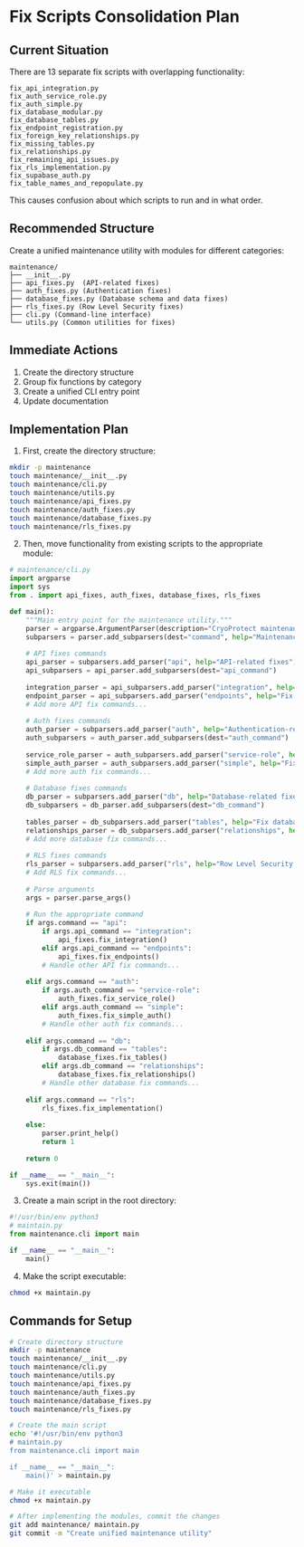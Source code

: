 # Fix Scripts Consolidation Plan

## Current Situation

There are 13 separate fix scripts with overlapping functionality:

```
fix_api_integration.py
fix_auth_service_role.py
fix_auth_simple.py
fix_database_modular.py
fix_database_tables.py
fix_endpoint_registration.py
fix_foreign_key_relationships.py
fix_missing_tables.py
fix_relationships.py
fix_remaining_api_issues.py
fix_rls_implementation.py
fix_supabase_auth.py
fix_table_names_and_repopulate.py
```

This causes confusion about which scripts to run and in what order.

## Recommended Structure

Create a unified maintenance utility with modules for different categories:

```
maintenance/
├── __init__.py
├── api_fixes.py  (API-related fixes)
├── auth_fixes.py (Authentication fixes)
├── database_fixes.py (Database schema and data fixes)
├── rls_fixes.py (Row Level Security fixes)
├── cli.py (Command-line interface)
└── utils.py (Common utilities for fixes)
```

## Immediate Actions

1. Create the directory structure
2. Group fix functions by category
3. Create a unified CLI entry point
4. Update documentation

## Implementation Plan

1. First, create the directory structure:

```bash
mkdir -p maintenance
touch maintenance/__init__.py
touch maintenance/cli.py
touch maintenance/utils.py
touch maintenance/api_fixes.py
touch maintenance/auth_fixes.py
touch maintenance/database_fixes.py
touch maintenance/rls_fixes.py
```

2. Then, move functionality from existing scripts to the appropriate module:

```python
# maintenance/cli.py
import argparse
import sys
from . import api_fixes, auth_fixes, database_fixes, rls_fixes

def main():
    """Main entry point for the maintenance utility."""
    parser = argparse.ArgumentParser(description="CryoProtect maintenance utility")
    subparsers = parser.add_subparsers(dest="command", help="Maintenance command to run")
    
    # API fixes commands
    api_parser = subparsers.add_parser("api", help="API-related fixes")
    api_subparsers = api_parser.add_subparsers(dest="api_command")
    
    integration_parser = api_subparsers.add_parser("integration", help="Fix API integration issues")
    endpoint_parser = api_subparsers.add_parser("endpoints", help="Fix endpoint registration issues")
    # Add more API fix commands...
    
    # Auth fixes commands
    auth_parser = subparsers.add_parser("auth", help="Authentication-related fixes")
    auth_subparsers = auth_parser.add_subparsers(dest="auth_command")
    
    service_role_parser = auth_subparsers.add_parser("service-role", help="Fix service role authentication")
    simple_auth_parser = auth_subparsers.add_parser("simple", help="Fix simple authentication")
    # Add more auth fix commands...
    
    # Database fixes commands
    db_parser = subparsers.add_parser("db", help="Database-related fixes")
    db_subparsers = db_parser.add_subparsers(dest="db_command")
    
    tables_parser = db_subparsers.add_parser("tables", help="Fix database tables")
    relationships_parser = db_subparsers.add_parser("relationships", help="Fix foreign key relationships")
    # Add more database fix commands...
    
    # RLS fixes commands
    rls_parser = subparsers.add_parser("rls", help="Row Level Security fixes")
    # Add RLS fix commands...
    
    # Parse arguments
    args = parser.parse_args()
    
    # Run the appropriate command
    if args.command == "api":
        if args.api_command == "integration":
            api_fixes.fix_integration()
        elif args.api_command == "endpoints":
            api_fixes.fix_endpoints()
        # Handle other API fix commands...
    
    elif args.command == "auth":
        if args.auth_command == "service-role":
            auth_fixes.fix_service_role()
        elif args.auth_command == "simple":
            auth_fixes.fix_simple_auth()
        # Handle other auth fix commands...
    
    elif args.command == "db":
        if args.db_command == "tables":
            database_fixes.fix_tables()
        elif args.db_command == "relationships":
            database_fixes.fix_relationships()
        # Handle other database fix commands...
    
    elif args.command == "rls":
        rls_fixes.fix_implementation()
    
    else:
        parser.print_help()
        return 1
    
    return 0

if __name__ == "__main__":
    sys.exit(main())
```

3. Create a main script in the root directory:

```python
#!/usr/bin/env python3
# maintain.py
from maintenance.cli import main

if __name__ == "__main__":
    main()
```

4. Make the script executable:

```bash
chmod +x maintain.py
```

## Commands for Setup

```bash
# Create directory structure
mkdir -p maintenance
touch maintenance/__init__.py
touch maintenance/cli.py
touch maintenance/utils.py
touch maintenance/api_fixes.py
touch maintenance/auth_fixes.py
touch maintenance/database_fixes.py
touch maintenance/rls_fixes.py

# Create the main script
echo '#!/usr/bin/env python3
# maintain.py
from maintenance.cli import main

if __name__ == "__main__":
    main()' > maintain.py

# Make it executable
chmod +x maintain.py

# After implementing the modules, commit the changes
git add maintenance/ maintain.py
git commit -m "Create unified maintenance utility"
```